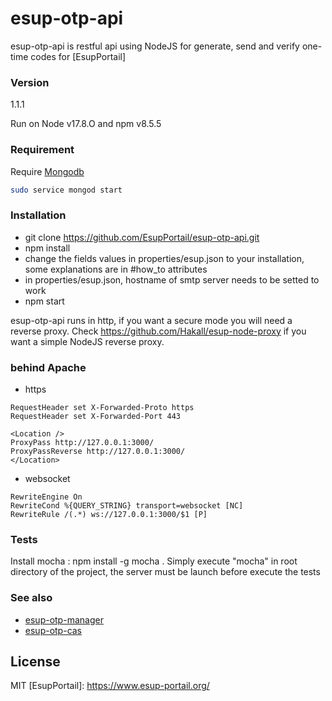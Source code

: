 # esup-otp-api

esup-otp-api is restful api using NodeJS for generate, send and verify one-time codes for [EsupPortail]

### Version
1.1.1


Run on Node v17.8.O and npm v8.5.5

### Requirement

Require [Mongodb](https://docs.mongodb.com/manual/tutorial/install-mongodb-on-ubuntu)

```bash
sudo service mongod start
```

### Installation
- git clone https://github.com/EsupPortail/esup-otp-api.git
- npm install
- change the fields values in properties/esup.json to your installation, some explanations are in #how_to attributes
- in properties/esup.json, hostname of smtp server needs to be setted to work
- npm start

esup-otp-api runs in http, if you want a secure mode you will need a reverse proxy.
Check https://github.com/Hakall/esup-node-proxy if you want a simple NodeJS reverse proxy.

### behind Apache
- https 

```
RequestHeader set X-Forwarded-Proto https
RequestHeader set X-Forwarded-Port 443

<Location />
ProxyPass http://127.0.0.1:3000/
ProxyPassReverse http://127.0.0.1:3000/
</Location>
```

- websocket

```
RewriteEngine On
RewriteCond %{QUERY_STRING} transport=websocket [NC]
RewriteRule /(.*) ws://127.0.0.1:3000/$1 [P]
```

### Tests
Install mocha : npm install -g mocha .
Simply execute "mocha" in root directory of the project, the server must be launch before execute the tests


### See also
- [esup-otp-manager](https://github.com/EsupPortail/esup-otp-manager)
- [esup-otp-cas](https://github.com/EsupPortail/esup-otp-cas)

License
----

MIT
   [EsupPortail]: <https://www.esup-portail.org/>
